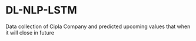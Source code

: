 # DL-NLP-LSTM
Data collection of Cipla Company and predicted upcoming values that when it will close in future
